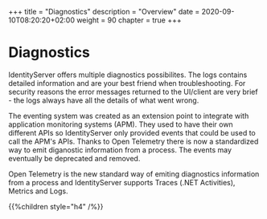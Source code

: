 +++
title = "Diagnostics"
description = "Overview"
date = 2020-09-10T08:20:20+02:00
weight = 90
chapter = true
+++

# Diagnostics

IdentityServer offers multiple diagnostics possibilites. The logs contains detailed information and
are your best friend when troubleshooting. For security reasons the error messages returned
to the UI/client are very brief - the logs always have all the details of what went wrong.

The eventing system was created as an extension point to integrate with application monitoring 
systems (APM). They used to have their own different APIs so IdentityServer only provided events 
that could be used to call the APM's APIs. Thanks to Open Telemetry there is now a standardized 
way to emit diganostic information from a process. The events may eventually be deprecated and removed.

Open Telemetry is the new standard way of emiting diagnostics information from a process and
IdentityServer supports Traces (.NET Activities), Metrics and Logs.

{{%children style="h4" /%}}
